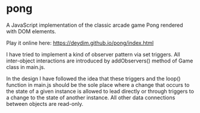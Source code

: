 # pong
A JavaScript implementation of the classic arcade game Pong rendered with DOM elements.

Play it online here: https://deydim.github.io/pong/index.html

I have tried to implement a kind of observer pattern via set triggers. All inter-object interactions are introduced by addObservers() method of Game class in main.js.

In the design I have followed the idea that these triggers and the loop() function in main.js should be the sole place where a change that occurs to the state of a given instance is allowed to lead directly or through triggers to a change to the state of another instance. All other data connections between objects are read-only.